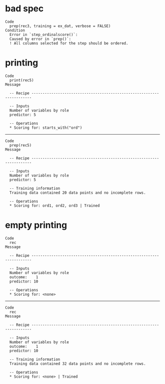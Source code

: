 # bad spec

    Code
      prep(rec3, training = ex_dat, verbose = FALSE)
    Condition
      Error in `step_ordinalscore()`:
      Caused by error in `prep()`:
      ! All columns selected for the step should be ordered.

# printing

    Code
      print(rec5)
    Message
      
      -- Recipe ----------------------------------------------------------------------
      
      -- Inputs 
      Number of variables by role
      predictor: 5
      
      -- Operations 
      * Scoring for: starts_with("ord")

---

    Code
      prep(rec5)
    Message
      
      -- Recipe ----------------------------------------------------------------------
      
      -- Inputs 
      Number of variables by role
      predictor: 5
      
      -- Training information 
      Training data contained 20 data points and no incomplete rows.
      
      -- Operations 
      * Scoring for: ord1, ord2, ord3 | Trained

# empty printing

    Code
      rec
    Message
      
      -- Recipe ----------------------------------------------------------------------
      
      -- Inputs 
      Number of variables by role
      outcome:    1
      predictor: 10
      
      -- Operations 
      * Scoring for: <none>

---

    Code
      rec
    Message
      
      -- Recipe ----------------------------------------------------------------------
      
      -- Inputs 
      Number of variables by role
      outcome:    1
      predictor: 10
      
      -- Training information 
      Training data contained 32 data points and no incomplete rows.
      
      -- Operations 
      * Scoring for: <none> | Trained

